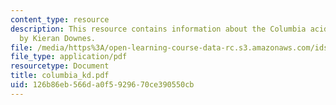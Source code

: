 ```yaml
---
content_type: resource
description: This resource contains information about the Columbia acident investigation
  by Kieran Downes.
file: /media/https%3A/open-learning-course-data-rc.s3.amazonaws.com/ids-900-integrating-doctoral-seminar-on-emerging-technologies-fall-2005/126b86eb566da0f5929670ce390550cb_columbia_kd.pdf
file_type: application/pdf
resourcetype: Document
title: columbia_kd.pdf
uid: 126b86eb-566d-a0f5-9296-70ce390550cb
---
```

